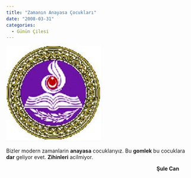 ```yaml
---
title: "Zamanın Anayasa Çocukları"
date: "2008-03-31"
categories: 
  - Günün Çilesi
---
```


[![1225.jpg](../uploads/2008/03/1225.jpg)](../uploads/2008/03/1225.jpg "1225.jpg")

Bizler modern zamanlarin **anayasa** cocuklarıyız. Bu **gomlek** bu cocuklara **dar** geliyor evet. **Zihinleri** acilmiyor.

                                                                                                       **Şule Can**
